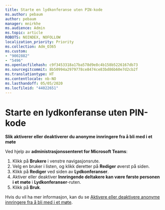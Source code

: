 ```yaml
---
title: Starte en lydkonferanse uten PIN-kode
ms.author: pebaum
author: pebaum
manager: mnirkhe
ms.audience: Admin
ms.topic: article
ROBOTS: NOINDEX, NOFOLLOW
localization_priority: Priority
ms.collection: Adm_O365
ms.custom:
- "9002882"
- "5496"
ms.openlocfilehash: c9f3453318a17ba578d9e8c4b158b5226167db73
ms.sourcegitcommit: 8b50994a2979778ce8474ce83bd86b60e7d2cb2f
ms.translationtype: HT
ms.contentlocale: nb-NO
ms.lasthandoff: 05/05/2020
ms.locfileid: "44022651"
---
```

# <a name="start-an-audio-conference-without-a-pin"></a>Starte en lydkonferanse uten PIN-kode

**Slik aktiverer eller deaktiverer du anonyme innringere fra å bli med i et møte**

Ved hjelp av **administrasjonssenteret for Microsoft Teams**:

1. Klikk på **Brukere** i venstre navigasjonsrute.
2. Velg en bruker i listen, og klikk deretter på **Rediger** øverst på siden.
3. Klikk på **Rediger** ved siden av **Lydkonferanser**.
4. Aktiver eller deaktiver **Innringende deltakere kan være første personen i et møte** i **Lydkonferanser**-ruten.
5. Klikk på **Bruk**.

Hvis du vil ha mer informasjon, kan du se [Aktivere eller deaktivere anonyme innringere fra å bli med i et møte](https://docs.microsoft.com/microsoftteams/start-an-audio-conference-over-the-phone-without-a-pin-in-teams).
